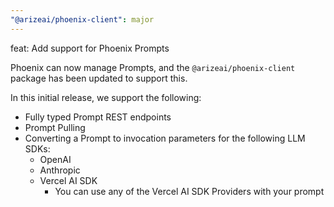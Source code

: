 ```yaml
---
"@arizeai/phoenix-client": major
---
```


feat: Add support for Phoenix Prompts

Phoenix can now manage Prompts, and the `@arizeai/phoenix-client` package has been updated to support this.

In this initial release, we support the following:

- Fully typed Prompt REST endpoints
- Prompt Pulling
- Converting a Prompt to invocation parameters for the following LLM SDKs:
  - OpenAI
  - Anthropic
  - Vercel AI SDK
    - You can use any of the Vercel AI SDK Providers with your prompt
